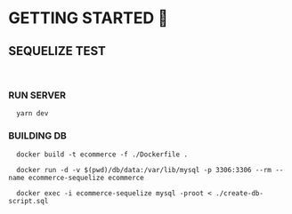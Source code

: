 # GETTING STARTED 🚀

## SEQUELIZE TEST
<br/>

### RUN SERVER

```
  yarn dev
```

### BUILDING DB

```
  docker build -t ecommerce -f ./Dockerfile .
```

```
  docker run -d -v $(pwd)/db/data:/var/lib/mysql -p 3306:3306 --rm --name ecommerce-sequelize ecommerce
```

```
  docker exec -i ecommerce-sequelize mysql -proot < ./create-db-script.sql
```

